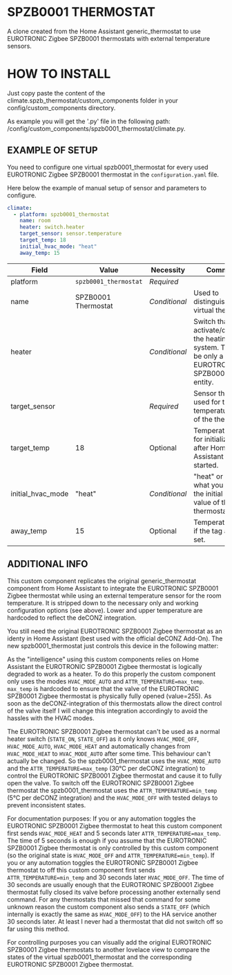 # SPZB0001 THERMOSTAT
A clone created from the Home Assistant generic_thermostat to use EUROTRONIC Zigbee SPZB0001 thermostats with external temperature sensors.

# HOW TO INSTALL
Just copy paste the content of the climate.spzb_thermostat/custom_components folder in your config/custom_components directory.

As example you will get the '.py' file in the following path: /config/custom_components/spzb0001_thermostat/climate.py.

## EXAMPLE OF SETUP
You need to configure one virtual spzb0001_thermostat for every used EUROTRONIC Zigbee SPZB0001 thermostat in the `configuration.yaml` file.

Here below the example of manual setup of sensor and parameters to configure.
```yaml
climate:
  - platform: spzb0001_thermostat
    name: room
    heater: switch.heater
    target_sensor: sensor.temperature
    target_temp: 18    
    initial_hvac_mode: "heat"
    away_temp: 15
```

Field | Value | Necessity | Comments
--- | --- | --- | ---
platform | `spzb0001_thermostat` | *Required* |
name| SPZB0001 Thermostat | *Conditional* | Used to distinguish the virtual thermostats
heater |  | *Conditional* | Switch that will activate/deactivate the heating system. This can be only a single EUROTRONIC SPZB0001 Zigbee entity.
target_sensor |  | *Required* | Sensor that is used for the actual temperature input of the thermostat.
target_temp | 18 | Optional |Temperature used for initialization after Home Assistant has started.
initial_hvac_mode | "heat" | *Conditional* | "heat" or "off", what you prefer as the initial startup value of the thermostat.
away_temp | 15 | Optional | Temperature used if the tag away is set.

## ADDITIONAL INFO
This custom component replicates the original generic_thermostat component from Home Assistant to integrate the EUROTRONIC SPZB0001 Zigbee thermostat while using an external temperature sensor for the room temperature. It is stripped down to the necessary only and working configuration options (see above). Lower and upper temperature are hardcoded to reflect the deCONZ integration.

You still need the original EUROTRONIC SPZB0001 Zigbee thermostat as an identy in Home Assistant (best used with the official deCONZ Add-On). The new spzb0001_thermostat just controls this device in the following matter:

As the "intelligence" using this custom components relies on Home Assistant the EUROTRONIC SPZB0001 Zigbee thermostat is logically degraded to work as a heater. To do this properly the custom component only uses the modes `HVAC_MODE_AUTO` and `ATTR_TEMPERATURE=max_temp`. `max_temp` is hardcoded to ensure that the valve of the EUROTRONIC SPZB0001 Zigbee thermostat is physically fully opened (value=255). As soon as the deCONZ-integration of this thermostats allow the direct control of the valve itself I will change this integration accordingly to avoid the hassles with the HVAC modes.

The EUROTRONIC SPZB0001 Zigbee thermostat can't be used as a normal heater switch (`STATE_ON`, `STATE_OFF`) as it only knows `HVAC_MODE_OFF`, `HVAC_MODE_AUTO`, `HVAC_MODE_HEAT` and automatically changes from `HVAC_MODE_HEAT` to `HVAC_MODE_AUTO` after some time. This behaviour can't actually be changed. So the spzb0001_thermostat uses the `HVAC_MODE_AUTO` and the `ATTR_TEMPERATURE=max_temp` (30°C per deCONZ integration) to control the EUROTRONIC SPZB0001 Zigbee thermostat and cause it to fully open the valve.
To switch off the EUROTRONIC SPZB0001 Zigbee thermostat the spzb0001_thermostat uses the `ATTR_TEMPERATURE=min_temp` (5°C per deCONZ integration) and the `HVAC_MODE_OFF` with tested delays to prevent inconsistent states.

For documentation purposes:
If you or any automation toggles the EUROTRONIC SPZB0001 Zigbee thermostat to heat this custom component first sends `HVAC_MODE_HEAT` and 5 seconds later `ATTR_TEMPERATURE=max_temp`. The time of 5 seconds is enough if you assume that the EUROTRONIC SPZB0001 Zigbee thermostat is only controlled by this custom component (so the original state is `HVAC_MODE_OFF` and `ATTR_TEMPERATURE=min_temp`).
If you or any automation toggles the EUROTRONIC SPZB0001 Zigbee thermostat to off this custom component first sends `ATTR_TEMPERATURE=min_temp` and 30 seconds later `HVAC_MODE_OFF`. The time of 30 seconds are usually enough that the EUROTRONIC SPZB0001 Zigbee thermostat fully closed its valve before processing another externally send command. For any thermostats that missed that command for some unknown reason the custom component also sends a `STATE_OFF` (which internally is exactly the same as `HVAC_MODE_OFF`) to the HA service another 30 seconds later. At least I never had a thermostat that did not switch off so far using this method.

For controlling purposes you can visually add the original EUROTRONIC SPZB0001 Zigbee thermostats to another lovelace view to compare the states of the virtual spzb0001_thermostat and the corresponding EUROTRONIC SPZB0001 Zigbee thermostat.
